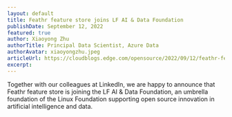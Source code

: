 ```yaml
---
layout: default
title: Feathr feature store joins LF AI & Data Foundation
publishDate: September 12, 2022
featured: true
author: Xiaoyong Zhu
authorTitle: Principal Data Scientist, Azure Data
authorAvatar: xiaoyongzhu.jpeg
articleUrl: https://cloudblogs.edge.com/opensource/2022/09/12/feathr-feature-store-joins-lf-ai-data-foundation/
excerpt:
---
```


Together with our colleagues at LinkedIn, we are happy to announce that Feathr feature store is joining the LF AI & Data Foundation, an umbrella foundation of the Linux Foundation supporting open source innovation in artificial intelligence and data.
